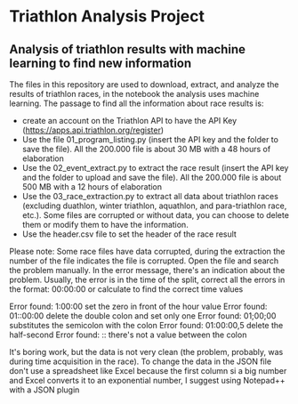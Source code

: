 # Triathlon Analysis Project
## Analysis of triathlon results with machine learning to find new information

The files in this repository are used to download, extract, and analyze the results of triathlon races, in the notebook the analysis uses machine learning. 
The passage to find all the information about race results is:
* create an account on the Triathlon API to have the API Key (https://apps.api.triathlon.org/register)
* Use the file 01_program_listing.py (insert the API key and the folder to save the file). All the 200.000 file is about 30 MB with a 48 hours of elaboration
* Use the 02_event_extract.py to extract the race result (insert the API key and the folder to upload and save the file). All the 200.000 file is about 500 MB with a 12 hours of elaboration
* Use the 03_race_extraction.py to extract all data about triathlon races (excluding duathlon, winter triathlon, aquathlon, and para-triathlon race, etc.). Some files are corrupted or without data, you can choose to delete them or modify them to have the information.
* Use the header.csv file to set the header of the race result

Please note:
Some race files have data corrupted, during the extraction the number of the file indicates the file is corrupted. Open the file and search the problem manually. In the error message, there's an indication about the problem.
Usually, the error is in the time of the split, correct all the errors in the format: 00:00:00 or calculate to find the correct time values

Error found: 1:00:00 set the zero in front of the hour value
Error found: 01::00:00 delete the double colon and set only one
Error found: 01;00;00 substitutes the semicolon with the colon
Error found: 01:00:00,5 delete the half-second
Error found: :: there's not a value between the colon

It's boring work, but the data is not very clean (the problem, probably, was during time acquisition in the race).
To change the data in the JSON file don't use a spreadsheet like Excel because the first column si a big number and Excel converts it to an exponential number, I suggest using Notepad++ with a JSON plugin
